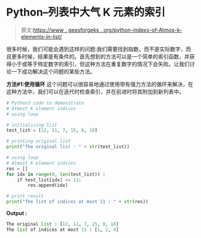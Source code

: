 # Python–列表中大气 K 元素的索引

> 原文:[https://www . geesforgeks . org/python-indexs-of-Atmos-k-elements-in-list/](https://www.geeksforgeeks.org/python-indices-of-atmost-k-elements-in-list/)

很多时候，我们可能会遇到这样的问题:我们需要找到指数，而不是实际数字，而且更多时候，结果是有条件的。首先想到的方法可以是一个简单的索引函数，并获得小于或等于特定数字的索引，但这种方法在重复数字的情况下会失败。让我们讨论一下成功解决这个问题的某些方法。

**方法#1:使用循环**
这个问题可以很容易地通过使用带有强力方法的循环来解决，在这种方法中，我们可以在迭代时检查索引，并在前进时将其附加到新列表中。

```py
# Python3 code to demonstrate
# Atmost K element indices
# using loop

# initializing list 
test_list = [12, 11, 7, 15, 8, 18]

# printing original list
print("The original list : " + str(test_list))

# using loop
# Atmost K element indices
res = []
for idx in range(0, len(test_list)) :
    if test_list[idx] <= 11:
        res.append(idx)

# print result
print("The list of indices at most 11 : " + str(res))
```

**Output :**

```py
The original list : [12, 11, 7, 15, 8, 18]
The list of indices at most 11 : [1, 2, 4]

```